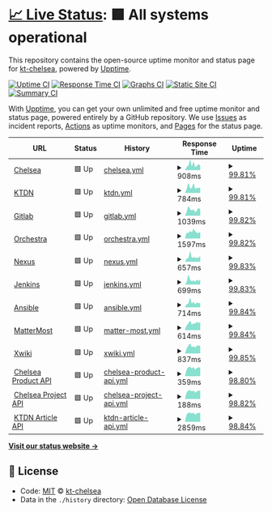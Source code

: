 # [📈 Live Status](https://kt-chelsea.github.io/status/): <!--live status--> **🟩 All systems operational**

This repository contains the open-source uptime monitor and status page for [kt-chelsea](https://kt-chelsea.github.io/status/), powered by [Upptime](https://github.com/upptime/upptime).

[![Uptime CI](https://github.com/koj-co/upptime/workflows/Uptime%20CI/badge.svg)](https://github.com/koj-co/upptime/actions?query=workflow%3A%22Uptime+CI%22)
[![Response Time CI](https://github.com/koj-co/upptime/workflows/Response%20Time%20CI/badge.svg)](https://github.com/koj-co/upptime/actions?query=workflow%3A%22Response+Time+CI%22)
[![Graphs CI](https://github.com/koj-co/upptime/workflows/Graphs%20CI/badge.svg)](https://github.com/koj-co/upptime/actions?query=workflow%3A%22Graphs+CI%22)
[![Static Site CI](https://github.com/koj-co/upptime/workflows/Static%20Site%20CI/badge.svg)](https://github.com/koj-co/upptime/actions?query=workflow%3A%22Static+Site+CI%22)
[![Summary CI](https://github.com/koj-co/upptime/workflows/Summary%20CI/badge.svg)](https://github.com/koj-co/upptime/actions?query=workflow%3A%22Summary+CI%22)

With [Upptime](https://upptime.js.org), you can get your own unlimited and free uptime monitor and status page, powered entirely by a GitHub repository. We use [Issues](https://github.com/kt-chelsea/status/issues) as incident reports, [Actions](https://github.com/kt-chelsea/status/actions) as uptime monitors, and [Pages](https://kt-chelsea.github.io/status/) for the status page.

<!--start: status pages-->
<!-- This summary is generated by Upptime (https://github.com/upptime/upptime) -->
<!-- Do not edit this manually, your changes will be overwritten -->
<!-- prettier-ignore -->
| URL | Status | History | Response Time | Uptime |
| --- | ------ | ------- | ------------- | ------ |
| <img alt="" src="https://favicons.githubusercontent.com/chelsea.kt.co.kr" height="13"> [Chelsea](http://chelsea.kt.co.kr) | 🟩 Up | [chelsea.yml](https://github.com/kt-chelsea/status/commits/master/history/chelsea.yml) | <details><summary><img alt="Response time graph" src="./graphs/chelsea/response-time-week.png" height="20"> 908ms</summary><br><a href="https://kt-chelsea.github.io/status/history/chelsea"><img alt="Response time 773" src="https://img.shields.io/endpoint?url=https%3A%2F%2Fraw.githubusercontent.com%2Fkt-chelsea%2Fstatus%2Fmaster%2Fapi%2Fchelsea%2Fresponse-time.json"></a><br><a href="https://kt-chelsea.github.io/status/history/chelsea"><img alt="24-hour response time 732" src="https://img.shields.io/endpoint?url=https%3A%2F%2Fraw.githubusercontent.com%2Fkt-chelsea%2Fstatus%2Fmaster%2Fapi%2Fchelsea%2Fresponse-time-day.json"></a><br><a href="https://kt-chelsea.github.io/status/history/chelsea"><img alt="7-day response time 908" src="https://img.shields.io/endpoint?url=https%3A%2F%2Fraw.githubusercontent.com%2Fkt-chelsea%2Fstatus%2Fmaster%2Fapi%2Fchelsea%2Fresponse-time-week.json"></a><br><a href="https://kt-chelsea.github.io/status/history/chelsea"><img alt="30-day response time 869" src="https://img.shields.io/endpoint?url=https%3A%2F%2Fraw.githubusercontent.com%2Fkt-chelsea%2Fstatus%2Fmaster%2Fapi%2Fchelsea%2Fresponse-time-month.json"></a><br><a href="https://kt-chelsea.github.io/status/history/chelsea"><img alt="1-year response time 773" src="https://img.shields.io/endpoint?url=https%3A%2F%2Fraw.githubusercontent.com%2Fkt-chelsea%2Fstatus%2Fmaster%2Fapi%2Fchelsea%2Fresponse-time-year.json"></a></details> | <details><summary><a href="https://kt-chelsea.github.io/status/history/chelsea">99.81%</a></summary><a href="https://kt-chelsea.github.io/status/history/chelsea"><img alt="All-time uptime 99.87%" src="https://img.shields.io/endpoint?url=https%3A%2F%2Fraw.githubusercontent.com%2Fkt-chelsea%2Fstatus%2Fmaster%2Fapi%2Fchelsea%2Fuptime.json"></a><br><a href="https://kt-chelsea.github.io/status/history/chelsea"><img alt="24-hour uptime 100.00%" src="https://img.shields.io/endpoint?url=https%3A%2F%2Fraw.githubusercontent.com%2Fkt-chelsea%2Fstatus%2Fmaster%2Fapi%2Fchelsea%2Fuptime-day.json"></a><br><a href="https://kt-chelsea.github.io/status/history/chelsea"><img alt="7-day uptime 99.81%" src="https://img.shields.io/endpoint?url=https%3A%2F%2Fraw.githubusercontent.com%2Fkt-chelsea%2Fstatus%2Fmaster%2Fapi%2Fchelsea%2Fuptime-week.json"></a><br><a href="https://kt-chelsea.github.io/status/history/chelsea"><img alt="30-day uptime 99.90%" src="https://img.shields.io/endpoint?url=https%3A%2F%2Fraw.githubusercontent.com%2Fkt-chelsea%2Fstatus%2Fmaster%2Fapi%2Fchelsea%2Fuptime-month.json"></a><br><a href="https://kt-chelsea.github.io/status/history/chelsea"><img alt="1-year uptime 99.87%" src="https://img.shields.io/endpoint?url=https%3A%2F%2Fraw.githubusercontent.com%2Fkt-chelsea%2Fstatus%2Fmaster%2Fapi%2Fchelsea%2Fuptime-year.json"></a></details>
| <img alt="" src="https://favicons.githubusercontent.com/ktdn.chelsea.kt.co.kr" height="13"> [KTDN](http://ktdn.chelsea.kt.co.kr) | 🟩 Up | [ktdn.yml](https://github.com/kt-chelsea/status/commits/master/history/ktdn.yml) | <details><summary><img alt="Response time graph" src="./graphs/ktdn/response-time-week.png" height="20"> 784ms</summary><br><a href="https://kt-chelsea.github.io/status/history/ktdn"><img alt="Response time 713" src="https://img.shields.io/endpoint?url=https%3A%2F%2Fraw.githubusercontent.com%2Fkt-chelsea%2Fstatus%2Fmaster%2Fapi%2Fktdn%2Fresponse-time.json"></a><br><a href="https://kt-chelsea.github.io/status/history/ktdn"><img alt="24-hour response time 727" src="https://img.shields.io/endpoint?url=https%3A%2F%2Fraw.githubusercontent.com%2Fkt-chelsea%2Fstatus%2Fmaster%2Fapi%2Fktdn%2Fresponse-time-day.json"></a><br><a href="https://kt-chelsea.github.io/status/history/ktdn"><img alt="7-day response time 784" src="https://img.shields.io/endpoint?url=https%3A%2F%2Fraw.githubusercontent.com%2Fkt-chelsea%2Fstatus%2Fmaster%2Fapi%2Fktdn%2Fresponse-time-week.json"></a><br><a href="https://kt-chelsea.github.io/status/history/ktdn"><img alt="30-day response time 742" src="https://img.shields.io/endpoint?url=https%3A%2F%2Fraw.githubusercontent.com%2Fkt-chelsea%2Fstatus%2Fmaster%2Fapi%2Fktdn%2Fresponse-time-month.json"></a><br><a href="https://kt-chelsea.github.io/status/history/ktdn"><img alt="1-year response time 713" src="https://img.shields.io/endpoint?url=https%3A%2F%2Fraw.githubusercontent.com%2Fkt-chelsea%2Fstatus%2Fmaster%2Fapi%2Fktdn%2Fresponse-time-year.json"></a></details> | <details><summary><a href="https://kt-chelsea.github.io/status/history/ktdn">99.81%</a></summary><a href="https://kt-chelsea.github.io/status/history/ktdn"><img alt="All-time uptime 99.89%" src="https://img.shields.io/endpoint?url=https%3A%2F%2Fraw.githubusercontent.com%2Fkt-chelsea%2Fstatus%2Fmaster%2Fapi%2Fktdn%2Fuptime.json"></a><br><a href="https://kt-chelsea.github.io/status/history/ktdn"><img alt="24-hour uptime 100.00%" src="https://img.shields.io/endpoint?url=https%3A%2F%2Fraw.githubusercontent.com%2Fkt-chelsea%2Fstatus%2Fmaster%2Fapi%2Fktdn%2Fuptime-day.json"></a><br><a href="https://kt-chelsea.github.io/status/history/ktdn"><img alt="7-day uptime 99.81%" src="https://img.shields.io/endpoint?url=https%3A%2F%2Fraw.githubusercontent.com%2Fkt-chelsea%2Fstatus%2Fmaster%2Fapi%2Fktdn%2Fuptime-week.json"></a><br><a href="https://kt-chelsea.github.io/status/history/ktdn"><img alt="30-day uptime 99.90%" src="https://img.shields.io/endpoint?url=https%3A%2F%2Fraw.githubusercontent.com%2Fkt-chelsea%2Fstatus%2Fmaster%2Fapi%2Fktdn%2Fuptime-month.json"></a><br><a href="https://kt-chelsea.github.io/status/history/ktdn"><img alt="1-year uptime 99.89%" src="https://img.shields.io/endpoint?url=https%3A%2F%2Fraw.githubusercontent.com%2Fkt-chelsea%2Fstatus%2Fmaster%2Fapi%2Fktdn%2Fuptime-year.json"></a></details>
| <img alt="" src="https://favicons.githubusercontent.com/scm.chelsea.kt.co.kr" height="13"> [Gitlab](http://scm.chelsea.kt.co.kr) | 🟩 Up | [gitlab.yml](https://github.com/kt-chelsea/status/commits/master/history/gitlab.yml) | <details><summary><img alt="Response time graph" src="./graphs/gitlab/response-time-week.png" height="20"> 1039ms</summary><br><a href="https://kt-chelsea.github.io/status/history/gitlab"><img alt="Response time 978" src="https://img.shields.io/endpoint?url=https%3A%2F%2Fraw.githubusercontent.com%2Fkt-chelsea%2Fstatus%2Fmaster%2Fapi%2Fgitlab%2Fresponse-time.json"></a><br><a href="https://kt-chelsea.github.io/status/history/gitlab"><img alt="24-hour response time 1046" src="https://img.shields.io/endpoint?url=https%3A%2F%2Fraw.githubusercontent.com%2Fkt-chelsea%2Fstatus%2Fmaster%2Fapi%2Fgitlab%2Fresponse-time-day.json"></a><br><a href="https://kt-chelsea.github.io/status/history/gitlab"><img alt="7-day response time 1039" src="https://img.shields.io/endpoint?url=https%3A%2F%2Fraw.githubusercontent.com%2Fkt-chelsea%2Fstatus%2Fmaster%2Fapi%2Fgitlab%2Fresponse-time-week.json"></a><br><a href="https://kt-chelsea.github.io/status/history/gitlab"><img alt="30-day response time 1049" src="https://img.shields.io/endpoint?url=https%3A%2F%2Fraw.githubusercontent.com%2Fkt-chelsea%2Fstatus%2Fmaster%2Fapi%2Fgitlab%2Fresponse-time-month.json"></a><br><a href="https://kt-chelsea.github.io/status/history/gitlab"><img alt="1-year response time 978" src="https://img.shields.io/endpoint?url=https%3A%2F%2Fraw.githubusercontent.com%2Fkt-chelsea%2Fstatus%2Fmaster%2Fapi%2Fgitlab%2Fresponse-time-year.json"></a></details> | <details><summary><a href="https://kt-chelsea.github.io/status/history/gitlab">99.82%</a></summary><a href="https://kt-chelsea.github.io/status/history/gitlab"><img alt="All-time uptime 99.86%" src="https://img.shields.io/endpoint?url=https%3A%2F%2Fraw.githubusercontent.com%2Fkt-chelsea%2Fstatus%2Fmaster%2Fapi%2Fgitlab%2Fuptime.json"></a><br><a href="https://kt-chelsea.github.io/status/history/gitlab"><img alt="24-hour uptime 100.00%" src="https://img.shields.io/endpoint?url=https%3A%2F%2Fraw.githubusercontent.com%2Fkt-chelsea%2Fstatus%2Fmaster%2Fapi%2Fgitlab%2Fuptime-day.json"></a><br><a href="https://kt-chelsea.github.io/status/history/gitlab"><img alt="7-day uptime 99.82%" src="https://img.shields.io/endpoint?url=https%3A%2F%2Fraw.githubusercontent.com%2Fkt-chelsea%2Fstatus%2Fmaster%2Fapi%2Fgitlab%2Fuptime-week.json"></a><br><a href="https://kt-chelsea.github.io/status/history/gitlab"><img alt="30-day uptime 99.85%" src="https://img.shields.io/endpoint?url=https%3A%2F%2Fraw.githubusercontent.com%2Fkt-chelsea%2Fstatus%2Fmaster%2Fapi%2Fgitlab%2Fuptime-month.json"></a><br><a href="https://kt-chelsea.github.io/status/history/gitlab"><img alt="1-year uptime 99.86%" src="https://img.shields.io/endpoint?url=https%3A%2F%2Fraw.githubusercontent.com%2Fkt-chelsea%2Fstatus%2Fmaster%2Fapi%2Fgitlab%2Fuptime-year.json"></a></details>
| <img alt="" src="https://favicons.githubusercontent.com/issue.chelsea.kt.co.kr" height="13"> [Orchestra](http://issue.chelsea.kt.co.kr) | 🟩 Up | [orchestra.yml](https://github.com/kt-chelsea/status/commits/master/history/orchestra.yml) | <details><summary><img alt="Response time graph" src="./graphs/orchestra/response-time-week.png" height="20"> 1597ms</summary><br><a href="https://kt-chelsea.github.io/status/history/orchestra"><img alt="Response time 1938" src="https://img.shields.io/endpoint?url=https%3A%2F%2Fraw.githubusercontent.com%2Fkt-chelsea%2Fstatus%2Fmaster%2Fapi%2Forchestra%2Fresponse-time.json"></a><br><a href="https://kt-chelsea.github.io/status/history/orchestra"><img alt="24-hour response time 1542" src="https://img.shields.io/endpoint?url=https%3A%2F%2Fraw.githubusercontent.com%2Fkt-chelsea%2Fstatus%2Fmaster%2Fapi%2Forchestra%2Fresponse-time-day.json"></a><br><a href="https://kt-chelsea.github.io/status/history/orchestra"><img alt="7-day response time 1597" src="https://img.shields.io/endpoint?url=https%3A%2F%2Fraw.githubusercontent.com%2Fkt-chelsea%2Fstatus%2Fmaster%2Fapi%2Forchestra%2Fresponse-time-week.json"></a><br><a href="https://kt-chelsea.github.io/status/history/orchestra"><img alt="30-day response time 1920" src="https://img.shields.io/endpoint?url=https%3A%2F%2Fraw.githubusercontent.com%2Fkt-chelsea%2Fstatus%2Fmaster%2Fapi%2Forchestra%2Fresponse-time-month.json"></a><br><a href="https://kt-chelsea.github.io/status/history/orchestra"><img alt="1-year response time 1938" src="https://img.shields.io/endpoint?url=https%3A%2F%2Fraw.githubusercontent.com%2Fkt-chelsea%2Fstatus%2Fmaster%2Fapi%2Forchestra%2Fresponse-time-year.json"></a></details> | <details><summary><a href="https://kt-chelsea.github.io/status/history/orchestra">99.82%</a></summary><a href="https://kt-chelsea.github.io/status/history/orchestra"><img alt="All-time uptime 99.90%" src="https://img.shields.io/endpoint?url=https%3A%2F%2Fraw.githubusercontent.com%2Fkt-chelsea%2Fstatus%2Fmaster%2Fapi%2Forchestra%2Fuptime.json"></a><br><a href="https://kt-chelsea.github.io/status/history/orchestra"><img alt="24-hour uptime 100.00%" src="https://img.shields.io/endpoint?url=https%3A%2F%2Fraw.githubusercontent.com%2Fkt-chelsea%2Fstatus%2Fmaster%2Fapi%2Forchestra%2Fuptime-day.json"></a><br><a href="https://kt-chelsea.github.io/status/history/orchestra"><img alt="7-day uptime 99.82%" src="https://img.shields.io/endpoint?url=https%3A%2F%2Fraw.githubusercontent.com%2Fkt-chelsea%2Fstatus%2Fmaster%2Fapi%2Forchestra%2Fuptime-week.json"></a><br><a href="https://kt-chelsea.github.io/status/history/orchestra"><img alt="30-day uptime 99.90%" src="https://img.shields.io/endpoint?url=https%3A%2F%2Fraw.githubusercontent.com%2Fkt-chelsea%2Fstatus%2Fmaster%2Fapi%2Forchestra%2Fuptime-month.json"></a><br><a href="https://kt-chelsea.github.io/status/history/orchestra"><img alt="1-year uptime 99.90%" src="https://img.shields.io/endpoint?url=https%3A%2F%2Fraw.githubusercontent.com%2Fkt-chelsea%2Fstatus%2Fmaster%2Fapi%2Forchestra%2Fuptime-year.json"></a></details>
| <img alt="" src="https://favicons.githubusercontent.com/repo.chelsea.kt.co.kr" height="13"> [Nexus](http://repo.chelsea.kt.co.kr) | 🟩 Up | [nexus.yml](https://github.com/kt-chelsea/status/commits/master/history/nexus.yml) | <details><summary><img alt="Response time graph" src="./graphs/nexus/response-time-week.png" height="20"> 657ms</summary><br><a href="https://kt-chelsea.github.io/status/history/nexus"><img alt="Response time 634" src="https://img.shields.io/endpoint?url=https%3A%2F%2Fraw.githubusercontent.com%2Fkt-chelsea%2Fstatus%2Fmaster%2Fapi%2Fnexus%2Fresponse-time.json"></a><br><a href="https://kt-chelsea.github.io/status/history/nexus"><img alt="24-hour response time 797" src="https://img.shields.io/endpoint?url=https%3A%2F%2Fraw.githubusercontent.com%2Fkt-chelsea%2Fstatus%2Fmaster%2Fapi%2Fnexus%2Fresponse-time-day.json"></a><br><a href="https://kt-chelsea.github.io/status/history/nexus"><img alt="7-day response time 657" src="https://img.shields.io/endpoint?url=https%3A%2F%2Fraw.githubusercontent.com%2Fkt-chelsea%2Fstatus%2Fmaster%2Fapi%2Fnexus%2Fresponse-time-week.json"></a><br><a href="https://kt-chelsea.github.io/status/history/nexus"><img alt="30-day response time 673" src="https://img.shields.io/endpoint?url=https%3A%2F%2Fraw.githubusercontent.com%2Fkt-chelsea%2Fstatus%2Fmaster%2Fapi%2Fnexus%2Fresponse-time-month.json"></a><br><a href="https://kt-chelsea.github.io/status/history/nexus"><img alt="1-year response time 634" src="https://img.shields.io/endpoint?url=https%3A%2F%2Fraw.githubusercontent.com%2Fkt-chelsea%2Fstatus%2Fmaster%2Fapi%2Fnexus%2Fresponse-time-year.json"></a></details> | <details><summary><a href="https://kt-chelsea.github.io/status/history/nexus">99.83%</a></summary><a href="https://kt-chelsea.github.io/status/history/nexus"><img alt="All-time uptime 99.92%" src="https://img.shields.io/endpoint?url=https%3A%2F%2Fraw.githubusercontent.com%2Fkt-chelsea%2Fstatus%2Fmaster%2Fapi%2Fnexus%2Fuptime.json"></a><br><a href="https://kt-chelsea.github.io/status/history/nexus"><img alt="24-hour uptime 100.00%" src="https://img.shields.io/endpoint?url=https%3A%2F%2Fraw.githubusercontent.com%2Fkt-chelsea%2Fstatus%2Fmaster%2Fapi%2Fnexus%2Fuptime-day.json"></a><br><a href="https://kt-chelsea.github.io/status/history/nexus"><img alt="7-day uptime 99.83%" src="https://img.shields.io/endpoint?url=https%3A%2F%2Fraw.githubusercontent.com%2Fkt-chelsea%2Fstatus%2Fmaster%2Fapi%2Fnexus%2Fuptime-week.json"></a><br><a href="https://kt-chelsea.github.io/status/history/nexus"><img alt="30-day uptime 99.94%" src="https://img.shields.io/endpoint?url=https%3A%2F%2Fraw.githubusercontent.com%2Fkt-chelsea%2Fstatus%2Fmaster%2Fapi%2Fnexus%2Fuptime-month.json"></a><br><a href="https://kt-chelsea.github.io/status/history/nexus"><img alt="1-year uptime 99.92%" src="https://img.shields.io/endpoint?url=https%3A%2F%2Fraw.githubusercontent.com%2Fkt-chelsea%2Fstatus%2Fmaster%2Fapi%2Fnexus%2Fuptime-year.json"></a></details>
| <img alt="" src="https://favicons.githubusercontent.com/build.chelsea.kt.co.kr" height="13"> [Jenkins](http://build.chelsea.kt.co.kr) | 🟩 Up | [jenkins.yml](https://github.com/kt-chelsea/status/commits/master/history/jenkins.yml) | <details><summary><img alt="Response time graph" src="./graphs/jenkins/response-time-week.png" height="20"> 699ms</summary><br><a href="https://kt-chelsea.github.io/status/history/jenkins"><img alt="Response time 639" src="https://img.shields.io/endpoint?url=https%3A%2F%2Fraw.githubusercontent.com%2Fkt-chelsea%2Fstatus%2Fmaster%2Fapi%2Fjenkins%2Fresponse-time.json"></a><br><a href="https://kt-chelsea.github.io/status/history/jenkins"><img alt="24-hour response time 758" src="https://img.shields.io/endpoint?url=https%3A%2F%2Fraw.githubusercontent.com%2Fkt-chelsea%2Fstatus%2Fmaster%2Fapi%2Fjenkins%2Fresponse-time-day.json"></a><br><a href="https://kt-chelsea.github.io/status/history/jenkins"><img alt="7-day response time 699" src="https://img.shields.io/endpoint?url=https%3A%2F%2Fraw.githubusercontent.com%2Fkt-chelsea%2Fstatus%2Fmaster%2Fapi%2Fjenkins%2Fresponse-time-week.json"></a><br><a href="https://kt-chelsea.github.io/status/history/jenkins"><img alt="30-day response time 673" src="https://img.shields.io/endpoint?url=https%3A%2F%2Fraw.githubusercontent.com%2Fkt-chelsea%2Fstatus%2Fmaster%2Fapi%2Fjenkins%2Fresponse-time-month.json"></a><br><a href="https://kt-chelsea.github.io/status/history/jenkins"><img alt="1-year response time 639" src="https://img.shields.io/endpoint?url=https%3A%2F%2Fraw.githubusercontent.com%2Fkt-chelsea%2Fstatus%2Fmaster%2Fapi%2Fjenkins%2Fresponse-time-year.json"></a></details> | <details><summary><a href="https://kt-chelsea.github.io/status/history/jenkins">99.83%</a></summary><a href="https://kt-chelsea.github.io/status/history/jenkins"><img alt="All-time uptime 96.95%" src="https://img.shields.io/endpoint?url=https%3A%2F%2Fraw.githubusercontent.com%2Fkt-chelsea%2Fstatus%2Fmaster%2Fapi%2Fjenkins%2Fuptime.json"></a><br><a href="https://kt-chelsea.github.io/status/history/jenkins"><img alt="24-hour uptime 100.00%" src="https://img.shields.io/endpoint?url=https%3A%2F%2Fraw.githubusercontent.com%2Fkt-chelsea%2Fstatus%2Fmaster%2Fapi%2Fjenkins%2Fuptime-day.json"></a><br><a href="https://kt-chelsea.github.io/status/history/jenkins"><img alt="7-day uptime 99.83%" src="https://img.shields.io/endpoint?url=https%3A%2F%2Fraw.githubusercontent.com%2Fkt-chelsea%2Fstatus%2Fmaster%2Fapi%2Fjenkins%2Fuptime-week.json"></a><br><a href="https://kt-chelsea.github.io/status/history/jenkins"><img alt="30-day uptime 94.61%" src="https://img.shields.io/endpoint?url=https%3A%2F%2Fraw.githubusercontent.com%2Fkt-chelsea%2Fstatus%2Fmaster%2Fapi%2Fjenkins%2Fuptime-month.json"></a><br><a href="https://kt-chelsea.github.io/status/history/jenkins"><img alt="1-year uptime 96.95%" src="https://img.shields.io/endpoint?url=https%3A%2F%2Fraw.githubusercontent.com%2Fkt-chelsea%2Fstatus%2Fmaster%2Fapi%2Fjenkins%2Fuptime-year.json"></a></details>
| <img alt="" src="https://favicons.githubusercontent.com/deploy.chelsea.kt.co.kr" height="13"> [Ansible](http://deploy.chelsea.kt.co.kr/#/login) | 🟩 Up | [ansible.yml](https://github.com/kt-chelsea/status/commits/master/history/ansible.yml) | <details><summary><img alt="Response time graph" src="./graphs/ansible/response-time-week.png" height="20"> 714ms</summary><br><a href="https://kt-chelsea.github.io/status/history/ansible"><img alt="Response time 666" src="https://img.shields.io/endpoint?url=https%3A%2F%2Fraw.githubusercontent.com%2Fkt-chelsea%2Fstatus%2Fmaster%2Fapi%2Fansible%2Fresponse-time.json"></a><br><a href="https://kt-chelsea.github.io/status/history/ansible"><img alt="24-hour response time 645" src="https://img.shields.io/endpoint?url=https%3A%2F%2Fraw.githubusercontent.com%2Fkt-chelsea%2Fstatus%2Fmaster%2Fapi%2Fansible%2Fresponse-time-day.json"></a><br><a href="https://kt-chelsea.github.io/status/history/ansible"><img alt="7-day response time 714" src="https://img.shields.io/endpoint?url=https%3A%2F%2Fraw.githubusercontent.com%2Fkt-chelsea%2Fstatus%2Fmaster%2Fapi%2Fansible%2Fresponse-time-week.json"></a><br><a href="https://kt-chelsea.github.io/status/history/ansible"><img alt="30-day response time 700" src="https://img.shields.io/endpoint?url=https%3A%2F%2Fraw.githubusercontent.com%2Fkt-chelsea%2Fstatus%2Fmaster%2Fapi%2Fansible%2Fresponse-time-month.json"></a><br><a href="https://kt-chelsea.github.io/status/history/ansible"><img alt="1-year response time 666" src="https://img.shields.io/endpoint?url=https%3A%2F%2Fraw.githubusercontent.com%2Fkt-chelsea%2Fstatus%2Fmaster%2Fapi%2Fansible%2Fresponse-time-year.json"></a></details> | <details><summary><a href="https://kt-chelsea.github.io/status/history/ansible">99.84%</a></summary><a href="https://kt-chelsea.github.io/status/history/ansible"><img alt="All-time uptime 99.93%" src="https://img.shields.io/endpoint?url=https%3A%2F%2Fraw.githubusercontent.com%2Fkt-chelsea%2Fstatus%2Fmaster%2Fapi%2Fansible%2Fuptime.json"></a><br><a href="https://kt-chelsea.github.io/status/history/ansible"><img alt="24-hour uptime 100.00%" src="https://img.shields.io/endpoint?url=https%3A%2F%2Fraw.githubusercontent.com%2Fkt-chelsea%2Fstatus%2Fmaster%2Fapi%2Fansible%2Fuptime-day.json"></a><br><a href="https://kt-chelsea.github.io/status/history/ansible"><img alt="7-day uptime 99.84%" src="https://img.shields.io/endpoint?url=https%3A%2F%2Fraw.githubusercontent.com%2Fkt-chelsea%2Fstatus%2Fmaster%2Fapi%2Fansible%2Fuptime-week.json"></a><br><a href="https://kt-chelsea.github.io/status/history/ansible"><img alt="30-day uptime 99.94%" src="https://img.shields.io/endpoint?url=https%3A%2F%2Fraw.githubusercontent.com%2Fkt-chelsea%2Fstatus%2Fmaster%2Fapi%2Fansible%2Fuptime-month.json"></a><br><a href="https://kt-chelsea.github.io/status/history/ansible"><img alt="1-year uptime 99.93%" src="https://img.shields.io/endpoint?url=https%3A%2F%2Fraw.githubusercontent.com%2Fkt-chelsea%2Fstatus%2Fmaster%2Fapi%2Fansible%2Fuptime-year.json"></a></details>
| <img alt="" src="https://favicons.githubusercontent.com/chat.chelsea.kt.co.kr" height="13"> [MatterMost](http://chat.chelsea.kt.co.kr/login) | 🟩 Up | [matter-most.yml](https://github.com/kt-chelsea/status/commits/master/history/matter-most.yml) | <details><summary><img alt="Response time graph" src="./graphs/matter-most/response-time-week.png" height="20"> 614ms</summary><br><a href="https://kt-chelsea.github.io/status/history/matter-most"><img alt="Response time 599" src="https://img.shields.io/endpoint?url=https%3A%2F%2Fraw.githubusercontent.com%2Fkt-chelsea%2Fstatus%2Fmaster%2Fapi%2Fmatter-most%2Fresponse-time.json"></a><br><a href="https://kt-chelsea.github.io/status/history/matter-most"><img alt="24-hour response time 733" src="https://img.shields.io/endpoint?url=https%3A%2F%2Fraw.githubusercontent.com%2Fkt-chelsea%2Fstatus%2Fmaster%2Fapi%2Fmatter-most%2Fresponse-time-day.json"></a><br><a href="https://kt-chelsea.github.io/status/history/matter-most"><img alt="7-day response time 614" src="https://img.shields.io/endpoint?url=https%3A%2F%2Fraw.githubusercontent.com%2Fkt-chelsea%2Fstatus%2Fmaster%2Fapi%2Fmatter-most%2Fresponse-time-week.json"></a><br><a href="https://kt-chelsea.github.io/status/history/matter-most"><img alt="30-day response time 614" src="https://img.shields.io/endpoint?url=https%3A%2F%2Fraw.githubusercontent.com%2Fkt-chelsea%2Fstatus%2Fmaster%2Fapi%2Fmatter-most%2Fresponse-time-month.json"></a><br><a href="https://kt-chelsea.github.io/status/history/matter-most"><img alt="1-year response time 599" src="https://img.shields.io/endpoint?url=https%3A%2F%2Fraw.githubusercontent.com%2Fkt-chelsea%2Fstatus%2Fmaster%2Fapi%2Fmatter-most%2Fresponse-time-year.json"></a></details> | <details><summary><a href="https://kt-chelsea.github.io/status/history/matter-most">99.84%</a></summary><a href="https://kt-chelsea.github.io/status/history/matter-most"><img alt="All-time uptime 99.93%" src="https://img.shields.io/endpoint?url=https%3A%2F%2Fraw.githubusercontent.com%2Fkt-chelsea%2Fstatus%2Fmaster%2Fapi%2Fmatter-most%2Fuptime.json"></a><br><a href="https://kt-chelsea.github.io/status/history/matter-most"><img alt="24-hour uptime 100.00%" src="https://img.shields.io/endpoint?url=https%3A%2F%2Fraw.githubusercontent.com%2Fkt-chelsea%2Fstatus%2Fmaster%2Fapi%2Fmatter-most%2Fuptime-day.json"></a><br><a href="https://kt-chelsea.github.io/status/history/matter-most"><img alt="7-day uptime 99.84%" src="https://img.shields.io/endpoint?url=https%3A%2F%2Fraw.githubusercontent.com%2Fkt-chelsea%2Fstatus%2Fmaster%2Fapi%2Fmatter-most%2Fuptime-week.json"></a><br><a href="https://kt-chelsea.github.io/status/history/matter-most"><img alt="30-day uptime 99.94%" src="https://img.shields.io/endpoint?url=https%3A%2F%2Fraw.githubusercontent.com%2Fkt-chelsea%2Fstatus%2Fmaster%2Fapi%2Fmatter-most%2Fuptime-month.json"></a><br><a href="https://kt-chelsea.github.io/status/history/matter-most"><img alt="1-year uptime 99.93%" src="https://img.shields.io/endpoint?url=https%3A%2F%2Fraw.githubusercontent.com%2Fkt-chelsea%2Fstatus%2Fmaster%2Fapi%2Fmatter-most%2Fuptime-year.json"></a></details>
| <img alt="" src="https://favicons.githubusercontent.com/wiki.chelsea.kt.co.kr" height="13"> [Xwiki](http://wiki.chelsea.kt.co.kr/xwiki/bin/view/Main/) | 🟩 Up | [xwiki.yml](https://github.com/kt-chelsea/status/commits/master/history/xwiki.yml) | <details><summary><img alt="Response time graph" src="./graphs/xwiki/response-time-week.png" height="20"> 837ms</summary><br><a href="https://kt-chelsea.github.io/status/history/xwiki"><img alt="Response time 837" src="https://img.shields.io/endpoint?url=https%3A%2F%2Fraw.githubusercontent.com%2Fkt-chelsea%2Fstatus%2Fmaster%2Fapi%2Fxwiki%2Fresponse-time.json"></a><br><a href="https://kt-chelsea.github.io/status/history/xwiki"><img alt="24-hour response time 883" src="https://img.shields.io/endpoint?url=https%3A%2F%2Fraw.githubusercontent.com%2Fkt-chelsea%2Fstatus%2Fmaster%2Fapi%2Fxwiki%2Fresponse-time-day.json"></a><br><a href="https://kt-chelsea.github.io/status/history/xwiki"><img alt="7-day response time 837" src="https://img.shields.io/endpoint?url=https%3A%2F%2Fraw.githubusercontent.com%2Fkt-chelsea%2Fstatus%2Fmaster%2Fapi%2Fxwiki%2Fresponse-time-week.json"></a><br><a href="https://kt-chelsea.github.io/status/history/xwiki"><img alt="30-day response time 896" src="https://img.shields.io/endpoint?url=https%3A%2F%2Fraw.githubusercontent.com%2Fkt-chelsea%2Fstatus%2Fmaster%2Fapi%2Fxwiki%2Fresponse-time-month.json"></a><br><a href="https://kt-chelsea.github.io/status/history/xwiki"><img alt="1-year response time 837" src="https://img.shields.io/endpoint?url=https%3A%2F%2Fraw.githubusercontent.com%2Fkt-chelsea%2Fstatus%2Fmaster%2Fapi%2Fxwiki%2Fresponse-time-year.json"></a></details> | <details><summary><a href="https://kt-chelsea.github.io/status/history/xwiki">99.85%</a></summary><a href="https://kt-chelsea.github.io/status/history/xwiki"><img alt="All-time uptime 99.93%" src="https://img.shields.io/endpoint?url=https%3A%2F%2Fraw.githubusercontent.com%2Fkt-chelsea%2Fstatus%2Fmaster%2Fapi%2Fxwiki%2Fuptime.json"></a><br><a href="https://kt-chelsea.github.io/status/history/xwiki"><img alt="24-hour uptime 100.00%" src="https://img.shields.io/endpoint?url=https%3A%2F%2Fraw.githubusercontent.com%2Fkt-chelsea%2Fstatus%2Fmaster%2Fapi%2Fxwiki%2Fuptime-day.json"></a><br><a href="https://kt-chelsea.github.io/status/history/xwiki"><img alt="7-day uptime 99.85%" src="https://img.shields.io/endpoint?url=https%3A%2F%2Fraw.githubusercontent.com%2Fkt-chelsea%2Fstatus%2Fmaster%2Fapi%2Fxwiki%2Fuptime-week.json"></a><br><a href="https://kt-chelsea.github.io/status/history/xwiki"><img alt="30-day uptime 99.95%" src="https://img.shields.io/endpoint?url=https%3A%2F%2Fraw.githubusercontent.com%2Fkt-chelsea%2Fstatus%2Fmaster%2Fapi%2Fxwiki%2Fuptime-month.json"></a><br><a href="https://kt-chelsea.github.io/status/history/xwiki"><img alt="1-year uptime 99.93%" src="https://img.shields.io/endpoint?url=https%3A%2F%2Fraw.githubusercontent.com%2Fkt-chelsea%2Fstatus%2Fmaster%2Fapi%2Fxwiki%2Fuptime-year.json"></a></details>
| <img alt="" src="https://favicons.githubusercontent.com/chelsea.kt.co.kr" height="13"> [Chelsea Product API](http://chelsea.kt.co.kr/chelsea/product) | 🟩 Up | [chelsea-product-api.yml](https://github.com/kt-chelsea/status/commits/master/history/chelsea-product-api.yml) | <details><summary><img alt="Response time graph" src="./graphs/chelsea-product-api/response-time-week.png" height="20"> 359ms</summary><br><a href="https://kt-chelsea.github.io/status/history/chelsea-product-api"><img alt="Response time 366" src="https://img.shields.io/endpoint?url=https%3A%2F%2Fraw.githubusercontent.com%2Fkt-chelsea%2Fstatus%2Fmaster%2Fapi%2Fchelsea-product-api%2Fresponse-time.json"></a><br><a href="https://kt-chelsea.github.io/status/history/chelsea-product-api"><img alt="24-hour response time 380" src="https://img.shields.io/endpoint?url=https%3A%2F%2Fraw.githubusercontent.com%2Fkt-chelsea%2Fstatus%2Fmaster%2Fapi%2Fchelsea-product-api%2Fresponse-time-day.json"></a><br><a href="https://kt-chelsea.github.io/status/history/chelsea-product-api"><img alt="7-day response time 359" src="https://img.shields.io/endpoint?url=https%3A%2F%2Fraw.githubusercontent.com%2Fkt-chelsea%2Fstatus%2Fmaster%2Fapi%2Fchelsea-product-api%2Fresponse-time-week.json"></a><br><a href="https://kt-chelsea.github.io/status/history/chelsea-product-api"><img alt="30-day response time 374" src="https://img.shields.io/endpoint?url=https%3A%2F%2Fraw.githubusercontent.com%2Fkt-chelsea%2Fstatus%2Fmaster%2Fapi%2Fchelsea-product-api%2Fresponse-time-month.json"></a><br><a href="https://kt-chelsea.github.io/status/history/chelsea-product-api"><img alt="1-year response time 366" src="https://img.shields.io/endpoint?url=https%3A%2F%2Fraw.githubusercontent.com%2Fkt-chelsea%2Fstatus%2Fmaster%2Fapi%2Fchelsea-product-api%2Fresponse-time-year.json"></a></details> | <details><summary><a href="https://kt-chelsea.github.io/status/history/chelsea-product-api">98.80%</a></summary><a href="https://kt-chelsea.github.io/status/history/chelsea-product-api"><img alt="All-time uptime 99.78%" src="https://img.shields.io/endpoint?url=https%3A%2F%2Fraw.githubusercontent.com%2Fkt-chelsea%2Fstatus%2Fmaster%2Fapi%2Fchelsea-product-api%2Fuptime.json"></a><br><a href="https://kt-chelsea.github.io/status/history/chelsea-product-api"><img alt="24-hour uptime 100.00%" src="https://img.shields.io/endpoint?url=https%3A%2F%2Fraw.githubusercontent.com%2Fkt-chelsea%2Fstatus%2Fmaster%2Fapi%2Fchelsea-product-api%2Fuptime-day.json"></a><br><a href="https://kt-chelsea.github.io/status/history/chelsea-product-api"><img alt="7-day uptime 98.80%" src="https://img.shields.io/endpoint?url=https%3A%2F%2Fraw.githubusercontent.com%2Fkt-chelsea%2Fstatus%2Fmaster%2Fapi%2Fchelsea-product-api%2Fuptime-week.json"></a><br><a href="https://kt-chelsea.github.io/status/history/chelsea-product-api"><img alt="30-day uptime 99.71%" src="https://img.shields.io/endpoint?url=https%3A%2F%2Fraw.githubusercontent.com%2Fkt-chelsea%2Fstatus%2Fmaster%2Fapi%2Fchelsea-product-api%2Fuptime-month.json"></a><br><a href="https://kt-chelsea.github.io/status/history/chelsea-product-api"><img alt="1-year uptime 99.78%" src="https://img.shields.io/endpoint?url=https%3A%2F%2Fraw.githubusercontent.com%2Fkt-chelsea%2Fstatus%2Fmaster%2Fapi%2Fchelsea-product-api%2Fuptime-year.json"></a></details>
| <img alt="" src="https://favicons.githubusercontent.com/chelsea.kt.co.kr" height="13"> [Chelsea Project API](http://chelsea.kt.co.kr/chelsea/project) | 🟩 Up | [chelsea-project-api.yml](https://github.com/kt-chelsea/status/commits/master/history/chelsea-project-api.yml) | <details><summary><img alt="Response time graph" src="./graphs/chelsea-project-api/response-time-week.png" height="20"> 188ms</summary><br><a href="https://kt-chelsea.github.io/status/history/chelsea-project-api"><img alt="Response time 190" src="https://img.shields.io/endpoint?url=https%3A%2F%2Fraw.githubusercontent.com%2Fkt-chelsea%2Fstatus%2Fmaster%2Fapi%2Fchelsea-project-api%2Fresponse-time.json"></a><br><a href="https://kt-chelsea.github.io/status/history/chelsea-project-api"><img alt="24-hour response time 201" src="https://img.shields.io/endpoint?url=https%3A%2F%2Fraw.githubusercontent.com%2Fkt-chelsea%2Fstatus%2Fmaster%2Fapi%2Fchelsea-project-api%2Fresponse-time-day.json"></a><br><a href="https://kt-chelsea.github.io/status/history/chelsea-project-api"><img alt="7-day response time 188" src="https://img.shields.io/endpoint?url=https%3A%2F%2Fraw.githubusercontent.com%2Fkt-chelsea%2Fstatus%2Fmaster%2Fapi%2Fchelsea-project-api%2Fresponse-time-week.json"></a><br><a href="https://kt-chelsea.github.io/status/history/chelsea-project-api"><img alt="30-day response time 196" src="https://img.shields.io/endpoint?url=https%3A%2F%2Fraw.githubusercontent.com%2Fkt-chelsea%2Fstatus%2Fmaster%2Fapi%2Fchelsea-project-api%2Fresponse-time-month.json"></a><br><a href="https://kt-chelsea.github.io/status/history/chelsea-project-api"><img alt="1-year response time 190" src="https://img.shields.io/endpoint?url=https%3A%2F%2Fraw.githubusercontent.com%2Fkt-chelsea%2Fstatus%2Fmaster%2Fapi%2Fchelsea-project-api%2Fresponse-time-year.json"></a></details> | <details><summary><a href="https://kt-chelsea.github.io/status/history/chelsea-project-api">98.82%</a></summary><a href="https://kt-chelsea.github.io/status/history/chelsea-project-api"><img alt="All-time uptime 99.79%" src="https://img.shields.io/endpoint?url=https%3A%2F%2Fraw.githubusercontent.com%2Fkt-chelsea%2Fstatus%2Fmaster%2Fapi%2Fchelsea-project-api%2Fuptime.json"></a><br><a href="https://kt-chelsea.github.io/status/history/chelsea-project-api"><img alt="24-hour uptime 100.00%" src="https://img.shields.io/endpoint?url=https%3A%2F%2Fraw.githubusercontent.com%2Fkt-chelsea%2Fstatus%2Fmaster%2Fapi%2Fchelsea-project-api%2Fuptime-day.json"></a><br><a href="https://kt-chelsea.github.io/status/history/chelsea-project-api"><img alt="7-day uptime 98.82%" src="https://img.shields.io/endpoint?url=https%3A%2F%2Fraw.githubusercontent.com%2Fkt-chelsea%2Fstatus%2Fmaster%2Fapi%2Fchelsea-project-api%2Fuptime-week.json"></a><br><a href="https://kt-chelsea.github.io/status/history/chelsea-project-api"><img alt="30-day uptime 99.71%" src="https://img.shields.io/endpoint?url=https%3A%2F%2Fraw.githubusercontent.com%2Fkt-chelsea%2Fstatus%2Fmaster%2Fapi%2Fchelsea-project-api%2Fuptime-month.json"></a><br><a href="https://kt-chelsea.github.io/status/history/chelsea-project-api"><img alt="1-year uptime 99.79%" src="https://img.shields.io/endpoint?url=https%3A%2F%2Fraw.githubusercontent.com%2Fkt-chelsea%2Fstatus%2Fmaster%2Fapi%2Fchelsea-project-api%2Fuptime-year.json"></a></details>
| <img alt="" src="https://favicons.githubusercontent.com/ktdn.chelsea.kt.co.kr" height="13"> [KTDN Article API](http://ktdn.chelsea.kt.co.kr/api/v1/articles) | 🟩 Up | [ktdn-article-api.yml](https://github.com/kt-chelsea/status/commits/master/history/ktdn-article-api.yml) | <details><summary><img alt="Response time graph" src="./graphs/ktdn-article-api/response-time-week.png" height="20"> 2859ms</summary><br><a href="https://kt-chelsea.github.io/status/history/ktdn-article-api"><img alt="Response time 2717" src="https://img.shields.io/endpoint?url=https%3A%2F%2Fraw.githubusercontent.com%2Fkt-chelsea%2Fstatus%2Fmaster%2Fapi%2Fktdn-article-api%2Fresponse-time.json"></a><br><a href="https://kt-chelsea.github.io/status/history/ktdn-article-api"><img alt="24-hour response time 3015" src="https://img.shields.io/endpoint?url=https%3A%2F%2Fraw.githubusercontent.com%2Fkt-chelsea%2Fstatus%2Fmaster%2Fapi%2Fktdn-article-api%2Fresponse-time-day.json"></a><br><a href="https://kt-chelsea.github.io/status/history/ktdn-article-api"><img alt="7-day response time 2859" src="https://img.shields.io/endpoint?url=https%3A%2F%2Fraw.githubusercontent.com%2Fkt-chelsea%2Fstatus%2Fmaster%2Fapi%2Fktdn-article-api%2Fresponse-time-week.json"></a><br><a href="https://kt-chelsea.github.io/status/history/ktdn-article-api"><img alt="30-day response time 2859" src="https://img.shields.io/endpoint?url=https%3A%2F%2Fraw.githubusercontent.com%2Fkt-chelsea%2Fstatus%2Fmaster%2Fapi%2Fktdn-article-api%2Fresponse-time-month.json"></a><br><a href="https://kt-chelsea.github.io/status/history/ktdn-article-api"><img alt="1-year response time 2717" src="https://img.shields.io/endpoint?url=https%3A%2F%2Fraw.githubusercontent.com%2Fkt-chelsea%2Fstatus%2Fmaster%2Fapi%2Fktdn-article-api%2Fresponse-time-year.json"></a></details> | <details><summary><a href="https://kt-chelsea.github.io/status/history/ktdn-article-api">98.84%</a></summary><a href="https://kt-chelsea.github.io/status/history/ktdn-article-api"><img alt="All-time uptime 99.67%" src="https://img.shields.io/endpoint?url=https%3A%2F%2Fraw.githubusercontent.com%2Fkt-chelsea%2Fstatus%2Fmaster%2Fapi%2Fktdn-article-api%2Fuptime.json"></a><br><a href="https://kt-chelsea.github.io/status/history/ktdn-article-api"><img alt="24-hour uptime 100.00%" src="https://img.shields.io/endpoint?url=https%3A%2F%2Fraw.githubusercontent.com%2Fkt-chelsea%2Fstatus%2Fmaster%2Fapi%2Fktdn-article-api%2Fuptime-day.json"></a><br><a href="https://kt-chelsea.github.io/status/history/ktdn-article-api"><img alt="7-day uptime 98.84%" src="https://img.shields.io/endpoint?url=https%3A%2F%2Fraw.githubusercontent.com%2Fkt-chelsea%2Fstatus%2Fmaster%2Fapi%2Fktdn-article-api%2Fuptime-week.json"></a><br><a href="https://kt-chelsea.github.io/status/history/ktdn-article-api"><img alt="30-day uptime 99.72%" src="https://img.shields.io/endpoint?url=https%3A%2F%2Fraw.githubusercontent.com%2Fkt-chelsea%2Fstatus%2Fmaster%2Fapi%2Fktdn-article-api%2Fuptime-month.json"></a><br><a href="https://kt-chelsea.github.io/status/history/ktdn-article-api"><img alt="1-year uptime 99.67%" src="https://img.shields.io/endpoint?url=https%3A%2F%2Fraw.githubusercontent.com%2Fkt-chelsea%2Fstatus%2Fmaster%2Fapi%2Fktdn-article-api%2Fuptime-year.json"></a></details>

<!--end: status pages-->

[**Visit our status website →**](https://kt-chelsea.github.io/status/)

## 📄 License

- Code: [MIT](./LICENSE) © [kt-chelsea](https://kt-chelsea.github.io/status/)
- Data in the `./history` directory: [Open Database License](https://opendatacommons.org/licenses/odbl/1-0/)

